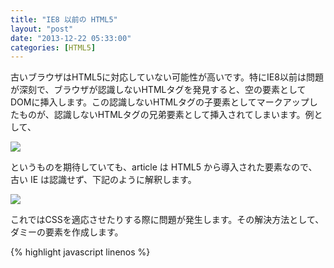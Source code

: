 ```yaml
---
title: "IE8 以前の HTML5"
layout: "post"
date: "2013-12-22 05:33:00"
categories: [HTML5]
---
```


古いブラウザはHTML5に対応していない可能性が高いです。特にIE8以前は問題が深刻で、ブラウザが認識しないHTMLタグを発見すると、空の要素としてDOMに挿入します。この認識しないHTMLタグの子要素としてマークアップしたものが、認識しないHTMLタグの兄弟要素として挿入されてしまいます。例として、

![](http://3.bp.blogspot.com/-Ze-0rUi2cs4/UrZ5HG71TlI/AAAAAAAAAMY/VVENyQ6j5y0/s1600/Screen+Shot+2013-12-18+at+1.56.19+PM.png)

というものを期待していても、article は HTML5 から導入された要素なので、古い IE は認識せず、下記のように解釈します。 

![](http://4.bp.blogspot.com/-WPIBp4sJYXs/UrZ5NKkp3UI/AAAAAAAAAMg/3pkGPn7DPu4/s1600/Screen+Shot+2013-12-18+at+1.57.40+PM.png)

これではCSSを適応させたりする際に問題が発生します。その解決方法として、ダミーの要素を作成します。

{% highlight javascript linenos %}
<!--[if lt IE 9]> <script>
var e = ("abbr,article,aside,audio,canvas,datalist,details," + "figure,footer,header,hgroup,mark,menu,meter,nav,output," + "progress,section,time,video").split(',');
for (var i = 0; i < e.length; i++) { document.createElement(e[i]);
} </script> <![endif]—>
{% endhighlight %}

{% highlight html linenos %}
<!--[if lt IE 9]>
<script src="http://html5shiv.googlecode.com/svn/trunk/html5.js"></script> 
<![endif]—>
{% endhighlight %}

このために Remy Sharp さんという方がライブラリを作成してくれています。オープンソースのMITライセンスなのでどなたでも使用でき、古いブラウザに対応しなければならに時に重宝しそうです。

http://remysharp.com/2009/01/07/html5-enabling-script/